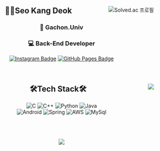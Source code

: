 <div align="center">
<img align="right"src="http://mazassumnida.wtf/api/v2/generate_badge?boj=rkdejr2321" alt="Solved.ac 프로필">
  
  <h2> 🙋‍♂️Seo Kang Deok</h2>
  <h3>🏫 Gachon.Univ</h3>
  <h3>💻 Back-End Developer</h3>
  
  [![Instagram Badge](https://img.shields.io/badge/-Instagram-E4405F?style=for-the-badge&logo=Instagram&logoColor=white)](https://www.instagram.com/river_duck_/)
  [![GitHub Pages Badge](https://img.shields.io/badge/-GitHub_Blog-181717?style=for-the-badge&logo=github&logoColor=white)](https://rkdejr2321.github.io/)

  <br>
 
</div>

<div align="center">
<img align="right" src="https://github-readme-stats.vercel.app/api/top-langs/?username=rkdejr2321&theme=dracula&exclude_repo=Computer-Science-Engineering&layout=compact&langs_count=10"/>
  
  <h2> 🛠Tech Stack🛠</h2>

  ![C](https://img.shields.io/badge/C-A8B9CC?style=for-the-badge&logo=c%2B%2B&logoColor=white)
  ![C++](https://img.shields.io/badge/C++-00599C?style=for-the-badge&logo=c%2B%2B&logoColor=white)
  ![Python](https://img.shields.io/badge/Python-3776AB?style=for-the-badge&logo=python&logoColor=white)
  ![Java](https://img.shields.io/badge/Java-007396?style=for-the-badge&logo=java&logoColor=white)  
  ![Android](https://img.shields.io/badge/Android-3DDC84?style=for-the-badge&logo=Android&logoColor=white)
  ![Spring](https://img.shields.io/badge/Spring-6DB33F?style=for-the-badge&logo=Spring&logoColor=white)
  ![AWS](https://img.shields.io/badge/aws-333664?style=for-the-badge&logo=amazon-aws&logoColor=white)
  ![MySql](https://img.shields.io/badge/Mysql-E6B91E?style=for-the-badge&logo=MySql&logoColor=white)


  <br>
 
</div>
<br>
<br>
<div align="center">
  <img src="https://github-readme-stats.vercel.app/api?username=rkdejr2321&show_icons=true&theme=tokyonight"/>
</div>
